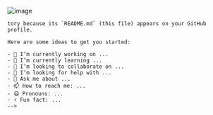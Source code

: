 

![image](https://github.com/cuqpid/cuqpid/assets/138013489/d5cff22f-97e5-420e-8985-cdf1c6373fc7)

```
tory because its `README.md` (this file) appears on your GitHub profile.

Here are some ideas to get you started:

- 🔭 I’m currently working on ...
- 🌱 I’m currently learning ...
- 👯 I’m looking to collaborate on ...
- 🤔 I’m looking for help with ...
- 💬 Ask me about ...
- 📫 How to reach me: ...
- 😄 Pronouns: ...
- ⚡ Fun fact: ...
-->
